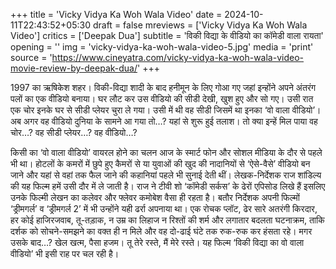 +++
title = 'Vicky Vidya Ka Woh Wala Video'
date = 2024-10-11T22:43:52+05:30
draft = false
mreviews = ['Vicky Vidya Ka Woh Wala Video']
critics = ['Deepak Dua']
subtitle = 'विकी विद्या के वीडियो का कॉमेडी वाला रायता'
opening = ''
img = 'vicky-vidya-ka-woh-wala-video-5.jpg'
media = 'print'
source = 'https://www.cineyatra.com/vicky-vidya-ka-woh-wala-video-movie-review-by-deepak-dua/'
+++

1997 का ऋषिकेश शहर। विकी-विद्या शादी के बाद हनीमून के लिए गोआ गए जहां इन्होंने अपने अंतरंग पलों का एक वीडियो बनाया। घर लौट कर उस वीडियो की सीडी देखी, खुश हुए और सो गए। उसी रात एक चोर इनके घर से सीडी प्लेयर चुरा ले गया। उसी में थी वह सीडी जिसमें था इनका ‘वो वाला वीडियो’। अब अगर वह वीडियो दुनिया के सामने आ गया तो…? यहां से शुरू हुई तलाश। तो क्या इन्हें मिल पाया वह चोर…? वह सीडी प्लेयर…? वह वीडियो…?

किसी का ‘वो वाला वीडियो’ वायरल होने का चलन आज के स्मार्ट फोन और सोशल मीडिया के दौर से पहले भी था। होटलों के कमरों में छुपे हुए कैमरों से या युवाओं की खुद की नादानियों से ‘ऐसे-वैसे’ वीडियो बन जाने और यहां से वहां तक फैल जाने की कहानियां पहले भी सुनाई देती थीं। लेखक-निर्देशक राज शांडिल्य की यह फिल्म हमें उसी दौर में ले जाती है। राज ने टीवी शो ‘कॉमेडी सर्कस’ के ढेरों एपिसोड लिखे हैं इसलिए उनके फिल्मी लेखन का कलेवर और फ्लेवर कमोबेश वैसा ही रहता है। बतौर निर्देशक अपनी फिल्मों ‘ड्रीमगर्ल’ व ‘ड्रीमगर्ल 2’ में भी उन्होंने यही ढर्रा अपनाया था। एक रोचक प्लॉट, ढेर सारे अतरंगी किरदार, हर कोई हाजिरजवाब, तू-तड़ाक, न उम्र का लिहाज न रिश्तों की शर्म और लगातार बदलता घटनाक्रम, ताकि दर्शक को सोचने-समझने का वक्त ही न मिले और वह दो-ढाई घंटे तक रुक-रुक कर हंसता रहे। मगर उसके बाद…? खेल खत्म, पैसा हजम। तू तेरे रस्ते, मैं मेरे रस्ते। यह फिल्म ‘विकी विद्या का वो वाला वीडियो’ भी इसी राह पर चल रही है।
